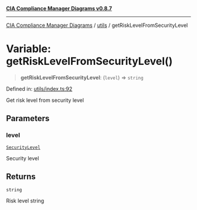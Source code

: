 [**CIA Compliance Manager Diagrams v0.8.7**](../../README.md)

***

[CIA Compliance Manager Diagrams](../../modules.md) / [utils](../README.md) / getRiskLevelFromSecurityLevel

# Variable: getRiskLevelFromSecurityLevel()

> **getRiskLevelFromSecurityLevel**: (`level`) => `string`

Defined in: [utils/index.ts:92](https://github.com/Hack23/cia-compliance-manager/blob/c1b03266cad85c2f58531e3fd0aea147fa649ae0/src/utils/index.ts#L92)

Get risk level from security level

## Parameters

### level

[`SecurityLevel`](../../index/type-aliases/SecurityLevel.md)

Security level

## Returns

`string`

Risk level string
